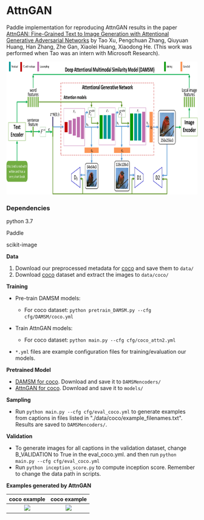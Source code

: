 # AttnGAN

Paddle implementation for reproducing AttnGAN results in the paper [AttnGAN: Fine-Grained Text to Image Generation
with Attentional Generative Adversarial Networks](http://openaccess.thecvf.com/content_cvpr_2018/papers/Xu_AttnGAN_Fine-Grained_Text_CVPR_2018_paper.pdf) by Tao Xu, Pengchuan Zhang, Qiuyuan Huang, Han Zhang, Zhe Gan, Xiaolei Huang, Xiaodong He. (This work was performed when Tao was an intern with Microsoft Research). 

<img src="framework.png" width="900px" height="350px"/>


### Dependencies
python 3.7

Paddle

scikit-image


**Data**

1. Download our preprocessed metadata for [coco](https://drive.google.com/open?id=1rSnbIGNDGZeHlsUlLdahj0RJ9oo6lgH9) and save them to `data/`
2. Download [coco](http://cocodataset.org/#download) dataset and extract the images to `data/coco/`



**Training**
- Pre-train DAMSM models:
  - For coco dataset: `python pretrain_DAMSM.py --cfg cfg/DAMSM/coco.yml`
 
- Train AttnGAN models:
  - For coco dataset: `python main.py --cfg cfg/coco_attn2.yml`

- `*.yml` files are example configuration files for training/evaluation our models.



**Pretrained Model**
- [DAMSM for coco](https://drive.google.com/open?id=1zIrXCE9F6yfbEJIbNP5-YrEe2pZcPSGJ). Download and save it to `DAMSMencoders/`
- [AttnGAN for coco](https://drive.google.com/open?id=1i9Xkg9nU74RAvkcqKE-rJYhjvzKAMnCi). Download and save it to `models/`


**Sampling**
- Run `python main.py --cfg cfg/eval_coco.yml` to generate examples from captions in files listed in "./data/coco/example_filenames.txt". Results are saved to `DAMSMencoders/`. 


**Validation**
- To generate images for all captions in the validation dataset, change B_VALIDATION to True in the eval_coco.yml. and then run `python main.py --cfg cfg/eval_coco.yml`
- Run `python inception_score.py` to compute inception score. Remember to change the data path in scripts.


**Examples generated by AttnGAN**

 coco example              |  coco example
:-------------------------:|:-------------------------:
![](https://github.com/taoxugit/AttnGAN/blob/master/example_bird.png)  |  ![](https://github.com/taoxugit/AttnGAN/blob/master/example_coco.png)

